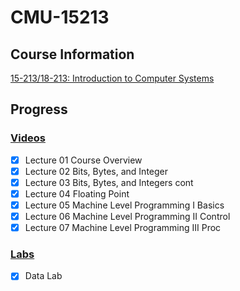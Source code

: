 # CMU-15213

## Course Information

[15-213/18-213: Introduction to Computer Systems](http://www.cs.cmu.edu/~213/schedule.html)

## Progress

### [Videos](https://www.youtube.com/watch?v=ScMxnXq6fbI&list=PLcQU3vbfgCc9sVAiHf5761UUApjZ3ZD3x&index=1)

- [x] Lecture 01 Course Overview
- [x] Lecture 02 Bits, Bytes, and Integer
- [x] Lecture 03 Bits, Bytes, and Integers cont
- [x] Lecture 04 Floating Point
- [x] Lecture 05 Machine Level Programming I Basics
- [x] Lecture 06 Machine Level Programming II Control
- [x] Lecture 07 Machine Level Programming III Proc

### [Labs](http://csapp.cs.cmu.edu/3e/labs.html)

- [x] Data Lab
